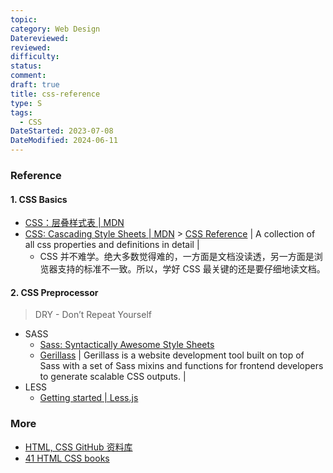 ```yaml
---
topic: 
category: Web Design
Datereviewed: 
reviewed: 
difficulty: 
status: 
comment: 
draft: true
title: css-reference
type: S
tags:
  - CSS
DateStarted: 2023-07-08
DateModified: 2024-06-11
---
```


### Reference

#### 1. CSS Basics

- [CSS：层叠样式表 | MDN](https://developer.mozilla.org/zh-CN/docs/Web/CSS)
- [CSS: Cascading Style Sheets | MDN](https://developer.mozilla.org/en-US/docs/Web/CSS) > [CSS Reference](https://cssreference.io/) | A collection of all css properties and definitions in detail |
  - CSS 并不难学。绝大多数觉得难的，一方面是文档没读透，另一方面是浏览器支持的标准不一致。所以，学好 CSS 最关键的还是要仔细地读文档。

#### 2. CSS Preprocessor

> DRY - Don’t Repeat Yourself

- SASS
  - [Sass: Syntactically Awesome Style Sheets](https://sass-lang.com/)
  - [Gerillass](https://gerillass.com/) | Gerillass is a website development tool built on top of Sass with a set of Sass mixins and functions for frontend developers to generate scalable CSS outputs. |
- LESS
  - [Getting started | Less.js](https://lesscss.org/)

### More

- [HTML, CSS GitHub 资料库](https://github.com/vicky002/AlgoWiki/blob/gh-pages/HTML_CSS/html_resources)
- [41 HTML CSS books](https://freefrontend.com/html-css-books/)
